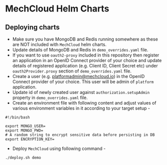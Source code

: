 # MechCloud Helm Charts

## Deploying charts
* Make sure you have MongoDB and Redis running somewhere as these are NOT included with `MechCloud` helm charts.
* Update details of MongoDB and Redis in `demo_overrides.yaml` file.
* If you want to use `oauth2-proxy` included in this repository then register an application in an OpenID Connect provider of your choice and update details of registered application (e.g. Client ID, Client Secret etc) under `oauth2Provider.proxy` section of `demo_overrides.yaml` file.
* Create a user (e.g. platformadmin@mechcloud.io) in the OpenID Connect provider of your choice. This user will be admin of `platform` application.
* Update id of newly created user against `authorization.setupAdmin` property in `demo_overrides.yaml` file.
* Create an environment file with following content and adjust values of various environment variables in it according to your target setup -
```
#!/bin/bash

export MONGO_USER=
export MONGO_PWD=
# A random string to encrypt sensitive data before persisting in DB
export ENCRYPTION_KEY=
```
* Deploy `MechCloud` using following command -
```
./deploy.sh demo
```

